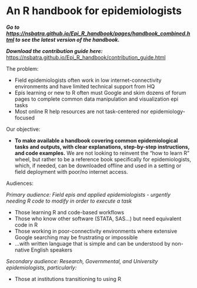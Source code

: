 # An R handbook for epidemiologists

***Go to https://nsbatra.github.io/Epi_R_handbook/pages/handbook_combined.html to see the latest version of the handbook.***

***Download the contribution guide here:*** https://nsbatra.github.io/Epi_R_handbook/contribution_guide.html  

The problem:

* Field epidemiologists often work in low internet-connectivity environments and have limited technical support from HQ
* Epis learning or new to R often must Google and skim dozens of forum pages to complete common data manipulation and visualization epi tasks
* Most online R help resources are not task-centered nor epidemiology-focused

Our objective:

* **To make available a handbook covering common epidemiological tasks and outputs, with clear explanations, step-by-step instructions, and code examples.** We are not looking to reinvent the “how to learn R” wheel, but rather to be a reference book specifically for epidemiologists, which, if needed, can be downloaded offline and used in a setting or field deployment with poor/no internet access.

Audiences:

*Primary audience: Field epis and applied epidemiologists - urgently needing R code to modify in order to execute a task*
* Those learning R and code-based workflows
* Those who know other software (STATA, SAS…) but need equivalent code in R
* Those working in poor-connectivity environments where extensive Google searching may be frustrating or impossible
* …with written language that is simple and can be understood by non-native English speakers

*Secondary audience: Research, Governmental, and University epidemiologists, particularly:*
* Those at institutions transitioning to using R
